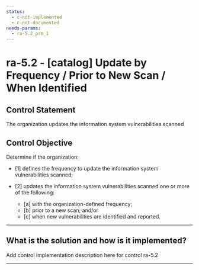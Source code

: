 ```yaml
---
status:
  - c-not-implemented
  - c-not-documented
needs-params:
  - ra-5.2_prm_1
---
```


# ra-5.2 - \[catalog\] Update by Frequency / Prior to New Scan / When Identified

## Control Statement

The organization updates the information system vulnerabilities scanned

## Control Objective

Determine if the organization:

- \[1\] defines the frequency to update the information system vulnerabilities scanned;

- \[2\] updates the information system vulnerabilities scanned one or more of the following:

  - \[a\] with the organization-defined frequency;
  - \[b\] prior to a new scan; and/or
  - \[c\] when new vulnerabilities are identified and reported.

______________________________________________________________________

## What is the solution and how is it implemented?

Add control implementation description here for control ra-5.2

______________________________________________________________________
